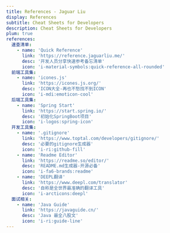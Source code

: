 ```yaml
---
title: References - Jaguar Liu
display: References
subtitle: Cheat Sheets for Developers
description: Cheat Sheets for Developers
plum: true
references:
  速查清单:
    - name: 'Quick Reference'
      link: 'https://reference.jaguarliu.me/'
      desc: '开发人员分享快速参考备忘清单'
      icon: 'i-material-symbols:quick-reference-all-rounded'
  前端工具集:
    - name: 'icones.js'
      link: 'https://icones.js.org/'
      desc: 'ICON大全-再也不愁找不到ICON'
      icon: 'i-mdi:emoticon-cool'
  后端工具集:
    - name: 'Spring Start'
      link: 'https://start.spring.io/'
      desc: '初始化SpringBoot项目'
      icon: 'i-logos:spring-icon'
  开发工具集:
    - name: '.gitignore'
      link: 'https://www.toptal.com/developers/gitignore/'
      desc: '必要的gitignore生成器'
      icon: 'i-ri:github-fill'
    - name: 'Readme Editor'
      link: 'https://readme.so/editor/'
      desc: 'README.md生成器-开源必备'
      icon: 'i-fa6-brands:readme'
    - name: 'DEEPL翻译'
      link: 'https://www.deepl.com/translator'
      desc: '自称是全世界最准确的翻译工具'
      icon: 'i-arcticons:deepl'
  面试相关:
    - name: 'Java Guide'
      link: 'https://javaguide.cn/'
      desc: 'Java 最全八股文'
      icon: 'i-ri:guide-line'
---
```


<ListReferences :references="frontmatter.references" />